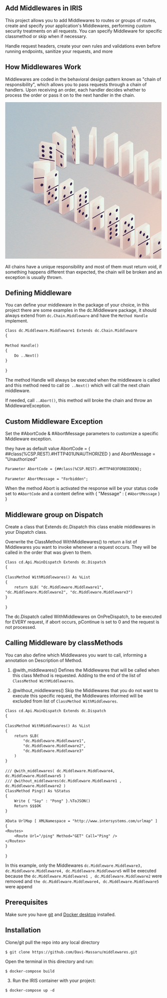 ## Add Middlewares in IRIS
This project allows you to add Middlewares to routes or groups of routes, create and specify your application's Middlewares, performing custom security treatments on all requests.
You can specify Middleware for specific classmethod or skip when if necessary.

Handle request headers, create your own rules and validations even before running endpoints, sanitize your requests, and more

## How Middlewares Work

Middlewares are coded in the behavioral design pattern known as "chain of responsibility", which allows you to pass requests through a chain of handlers. Upon receiving an order, each handler decides whether to process the order or pass it on to the next handler in the chain.

<img src="https://raw.githubusercontent.com/Davi-Massaru/middlewares/master/README/domino.gif"></img>

All chains have a unique responsibility and most of them must return void, if something happens different than expected, the chain will be broken and an exception is usually thrown.

## Defining Middleware

You can define your middleware in the package of your choice, in this project there are some examples in the dc.Middleware package, it should always extend from ```dc.Chain.Middleware``` and have the ```Method Handle``` implement.

```
Class dc.Middleware.Middleware1 Extends dc.Chain.Middleware
{

Method Handle()
{
    Do ..Next()
}

}
```

The method Handle will always be executed when the middleware is called and this method need to call ```DO ..Next()``` which will call the next chain middleware.

If needed, call ```..Abort()```, this method will broke the chain and throw an MiddlewareException.

## Custom Middleware Exception

Set the #AbortCode & #AbortMessage parameters to customize a specific Middleware exception.

they have as default value AbortCode = { ##class(%CSP.REST).#HTTP401UNAUTHORIZED } and AbortMessage = "Unauthorized"

```
Parameter AbortCode = {##class(%CSP.REST).#HTTP403FORBIDDEN};

Parameter AbortMessage = "Forbidden";
```
When the method Abort is activated the response will be your status code set to ```#AbortCode``` and a content define with { "Message" : ( ```#AbortMessage``` ) }

## Middleware group on Dispatch

Create a class that Extends dc.Dispatch this class enable middlewares in your Dispatch class.

Overwrite the ClassMethod WithMiddlewares() to return a list of Middlewares you want to invoke whenever a request occurs. They will be called in the order that was given to them.

```
Class cd.Api.MainDispatch Extends dc.Dispatch
{

ClassMethod WithMiddlewares() As %List
{
    return $LB( "dc.Middleware.Middleware1", "dc.Middleware.Middleware2", "dc.Middleware.Middleware3")
}

}

```

The dc.Dispatch called WithMiddlewares on OnPreDispatch, to be executed for EVERY request, if abort occurs, pContinue is set to 0 and the request is not processed.

## Calling Middleware by classMethods

You can also define which Middlewares you want to call, informing a annotation on Description of Method.

1. @with_middlewares() Defines the Middlewares that will be called when this class Method is requested. Adding to the end of the list of ```ClassMethod WithMiddlewares```.

2. @without_middlewares() Skip the Middlewares that you do not want to execute this specific request, the Middlewares informed will be excluded from list of ```ClassMethod WithMiddlewares```.

```
Class cd.Api.MainDispatch Extends dc.Dispatch
{

ClassMethod WithMiddlewares() As %List
{
    return $LB(
        "dc.Middleware.Middleware1",
        "dc.Middleware.Middleware2",
        "dc.Middleware.Middleware3"
    )
}

/// @with_middlewares( dc.Middleware.Middleware4, dc.Middleware.Middleware5 )
/// @without_middlewares(dc.Middleware.Middleware1 , dc.Middleware.Middleware2 )
ClassMethod Ping() As %Status
{
    Write { "Say" : "Pong" }.%ToJSON()
    Return $$$OK
}

XData UrlMap [ XMLNamespace = "http://www.intersystems.com/urlmap" ]
{
<Routes>
    <Route Url="/ping" Method="GET" Call="Ping" />
</Routes>
}

}
```
In this example, only the Middlewares ```dc.Middleware.Middleware3, dc.Middleware.Middleware4, dc.Middleware.Middleware5``` will be executed because the ```dc.Middleware.Middleware1 , dc.Middleware.Middleware2``` were removed and ```the dc.Middleware.Middleware4, dc.Middleware.Middleware5``` were append


## Prerequisites
Make sure you have [git](https://git-scm.com/book/en/v2/Getting-Started-Installing-Git) and [Docker desktop](https://www.docker.com/products/docker-desktop) installed.

## Installation 

Clone/git pull the repo into any local directory

```
$ git clone https://github.com/Davi-Massaru/middlewares.git
```

Open the terminal in this directory and run:

```
$ docker-compose build
```

3. Run the IRIS container with your project:

```
$ docker-compose up -d
```